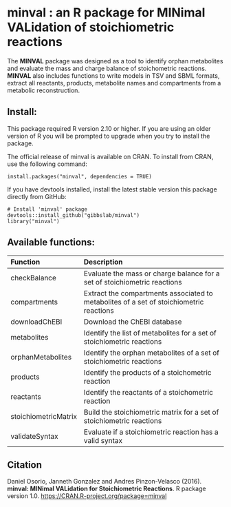 minval : an R package for MINimal VALidation of stoichiometric reactions
======
The **MINVAL** package was designed as a tool to identify orphan metabolites and evaluate the mass and charge balance of stoichometric reactions. **MINVAL** also includes functions to write models in TSV and SBML formats, extract all reactants, products, metabolite names and compartments from a metabolic reconstruction. 

Install:
--------
This package required R version 2.10 or higher. If you are using an older version of R you will be prompted to upgrade when you try to install the package.

The official release of minval is available on CRAN. To install from CRAN, use the following command:
```{r}
install.packages("minval", dependencies = TRUE)
```
If you have devtools installed, install the latest stable version this package directly from GitHub:

```{r}
# Install 'minval' package
devtools::install_github("gibbslab/minval")
library("minval")
```

Available functions:
-------------------
|Function | Description |
|:--------|:------------|
|checkBalance|Evaluate the mass or charge balance for a set of stoichiometric reactions|
|compartments|Extract the compartments associated to metabolites of a set of stoichiometric reactions|
|downloadChEBI|Download the ChEBI database|
|metabolites|Identify the list of metabolites for a set of stoichiometric reactions|
|orphanMetabolites|Identify the orphan metabolites of a set of stoichiometric reactions|
|products|Identify the products of a stoichometric reaction|
|reactants|Identify the reactants of a stoichometric reaction|
|stoichiometricMatrix|Build the stoichiometric matrix for a set of stoichiometric reactions|
|validateSyntax|Evaluate if a stoichiometric reaction has a valid syntax|

Citation
--------
Daniel Osorio, Janneth Gonzalez and Andres Pinzon-Velasco (2016). **minval: MINimal VALidation for Stoichiometric Reactions**. R package version 1.0. https://CRAN.R-project.org/package=minval
